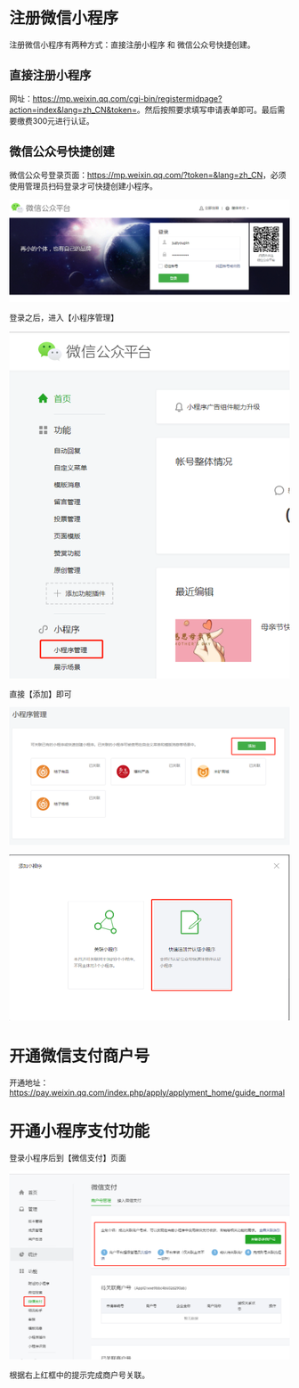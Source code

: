 # 注册微信小程序

注册微信小程序有两种方式：直接注册小程序 和 微信公众号快捷创建。

## 直接注册小程序

网址：<https://mp.weixin.qq.com/cgi-bin/registermidpage?action=index&lang=zh_CN&token=>。然后按照要求填写申请表单即可。最后需要缴费300元进行认证。

## 微信公众号快捷创建

微信公众号登录页面：<https://mp.weixin.qq.com/?token=&lang=zh_CN>，必须使用管理员扫码登录才可快捷创建小程序。

![1558063302227](assets/1558063302227.png)

登录之后，进入【小程序管理】

![1558063382177](assets/1558063382177.png)

直接【添加】即可

![1558063443682](assets/1558063443682.png)

![1558063461586](assets/1558063461586.png)

# 开通微信支付商户号

开通地址：<https://pay.weixin.qq.com/index.php/apply/applyment_home/guide_normal>

# 开通小程序支付功能

登录小程序后到【微信支付】页面

![1558063928355](assets/1558063928355.png)

根据右上红框中的提示完成商户号关联。